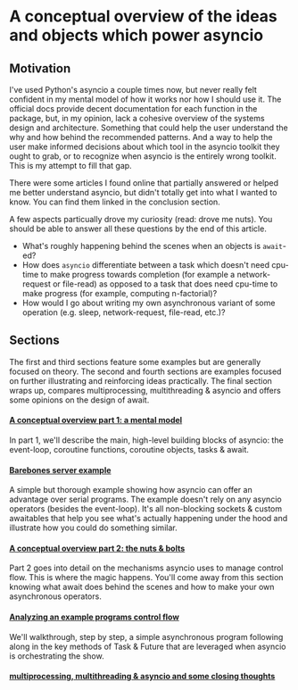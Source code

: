 # A conceptual overview of the ideas and objects which power asyncio

## Motivation

I've used Python's asyncio a couple times now, but never really felt confident in my mental model of how it works nor how I should use it. The official docs provide decent documentation for each function in the package, but, in my opinion, lack a cohesive overview of the systems design and architecture. Something that could help the user understand the why and how behind the recommended patterns. And a way to help the user make informed decisions about which tool in the asyncio toolkit they ought to grab, or to recognize when asyncio is the entirely wrong toolkit. This is my attempt to fill that gap. 

There were some articles I found online that partially answered or helped me better understand asyncio, but didn't totally get into what I wanted to know. You can find them linked in the conclusion section.

A few aspects particually drove my curiosity (read: drove me nuts). You should be able to answer all these questions by the end of this article.
- What's roughly happening behind the scenes when an objects is `await`-ed? 
- How does `asyncio` differentiate between a task which doesn't need cpu-time to make progress towards completion (for example a network-request or file-read) as opposed to a task that does need cpu-time to make progress (for example, computing n-factorial)?
- How would I go about writing my own asynchronous variant of some operation (e.g. sleep, network-request, file-read, etc.)?

## Sections

The first and third sections feature some examples but are generally focused on theory. The second and fourth sections are examples
focused on further illustrating and reinforcing ideas practically. The final section wraps up, compares multiprocessing, multithreading & asyncio and offers some opinions on the design of await.

#### [A conceptual overview part 1: a mental model](https://github.com/anordin95/a-conceptual-overview-of-asyncio/blob/main/1-conceptual-overview-part-1.md)

In part 1, we'll describe the main, high-level building blocks of asyncio: the event-loop, coroutine functions,
coroutine objects, tasks & await. 

#### [Barebones server example](https://github.com/anordin95/a-conceptual-overview-of-asyncio/blob/main/2-barebones-network-io-example.md)

A simple but thorough example showing how asyncio can offer an advantage over serial programs. The example doesn't rely on 
any asyncio operators (besides the event-loop). It's all non-blocking sockets & custom awaitables that help you see what's
actually happening under the hood and illustrate how you could do something similar.

#### [A conceptual overview part 2: the nuts & bolts](https://github.com/anordin95/a-conceptual-overview-of-asyncio/blob/main/3-conceptual-overview-part-2.md)

Part 2 goes into detail on the mechanisms asyncio uses to manage control flow. This is where the magic happens. You'll
come away from this section knowing what await does behind the scenes and how to make your own asynchronous operators.

#### [Analyzing an example programs control flow](https://github.com/anordin95/a-conceptual-overview-of-asyncio/blob/main/5-conclusions.md)

We'll walkthrough, step by step, a simple asynchronous program following along in the key methods of Task & Future that are leveraged when asyncio is orchestrating the show. 

#### [multiprocessing, multithreading & asyncio and some closing thoughts](https://github.com/anordin95/a-conceptual-overview-of-asyncio/blob/main/5-conclusions.md)
